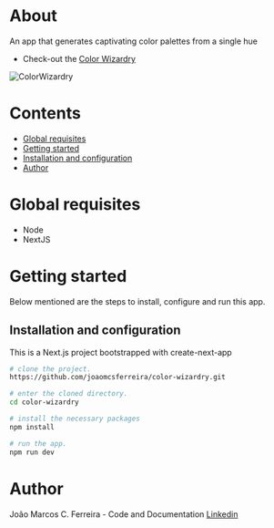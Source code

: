 # About

An app that generates captivating color palettes from a single hue

- Check-out the [Color Wizardry](https://color-wizardry.vercel.app/)

![ColorWizardry](https://github.com/joaomcsferreira/color-wizardry/assets/56234707/9e437cae-a0e0-4f6b-91fd-85e434143c9d)

# Contents

- [Global requisites](#global-requisites)
- [Getting started](#getting-started)
- [Installation and configuration](#installation-and-configuration)
- [Author](#author)

# Global requisites

- Node
- NextJS

# Getting started

Below mentioned are the steps to install, configure and run this app.

## Installation and configuration

This is a Next.js project bootstrapped with create-next-app

```bash
# clone the project.
https://github.com/joaomcsferreira/color-wizardry.git

# enter the cloned directory.
cd color-wizardry

# install the necessary packages
npm install

# run the app.
npm run dev
```

# Author

João Marcos C. Ferreira - Code and Documentation [Linkedin](https://www.linkedin.com/in/joaomcsferreira/)

